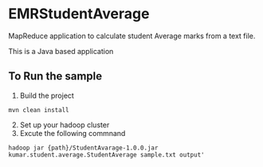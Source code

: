 # EMRStudentAverage
MapReduce application to calculate student Average marks from a text file. 

This is a Java based application


## To Run the sample

1. Build the project
```
mvn clean install
```
2. Set up your hadoop cluster
3. Excute the following commnand
```
hadoop jar {path}/StudentAvarage-1.0.0.jar kumar.student.average.StudentAverage sample.txt output'
```

